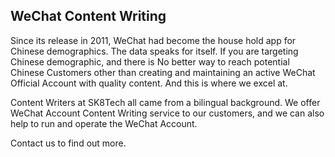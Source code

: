 
## WeChat Content Writing

Since its release in 2011, WeChat had become the house hold app for Chinese demographics. The data speaks for itself. If you are targeting Chinese demographic, and there is No better way to reach potential Chinese Customers other than creating and maintaining an active WeChat Official Account with quality content. And this is where we excel at.

Content Writers at SK8Tech all came from a bilingual background. We offer WeChat Account Content Writing service to our customers, and we can also help to run and operate the WeChat Account.

Contact us to find out more.